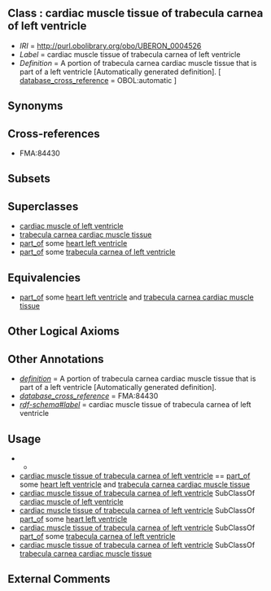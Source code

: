 
## Class : cardiac muscle tissue of trabecula carnea of left ventricle

 * *IRI* = http://purl.obolibrary.org/obo/UBERON_0004526
 * *Label* = cardiac muscle tissue of trabecula carnea of left ventricle
 * *Definition* = A portion of trabecula carnea cardiac muscle tissue that is part of a left ventricle [Automatically generated definition]. [ [database_cross_reference](../../ef/oboInOwl#hasDbXref.md) = OBOL:automatic ]

## Synonyms


## Cross-references

 * FMA:84430

## Subsets


## Superclasses

 * [cardiac muscle of left ventricle](../../UBERON/82/UBERON_0003382.md)
 * [trabecula carnea cardiac muscle tissue](../../UBERON/52/UBERON_0003452.md)
 * [part_of](../../BFO/50/BFO_0000050.md) some [heart left ventricle](../../UBERON/84/UBERON_0002084.md)
 * [part_of](../../BFO/50/BFO_0000050.md) some [trabecula carnea of left ventricle](../../UBERON/71/UBERON_0006571.md)

## Equivalencies

 * [part_of](../../BFO/50/BFO_0000050.md) some [heart left ventricle](../../UBERON/84/UBERON_0002084.md) and [trabecula carnea cardiac muscle tissue](../../UBERON/52/UBERON_0003452.md)

## Other Logical Axioms


## Other Annotations

 * *[definition](../../IAO/15/IAO_0000115.md)* = A portion of trabecula carnea cardiac muscle tissue that is part of a left ventricle [Automatically generated definition].
 * *[database_cross_reference](../../ef/oboInOwl#hasDbXref.md)* = FMA:84430
 * *[rdf-schema#label](../../el/rdf-schema#label.md)* = cardiac muscle tissue of trabecula carnea of left ventricle

## Usage

 * -
 * [cardiac muscle tissue of trabecula carnea of left ventricle](../../UBERON/26/UBERON_0004526.md) == [part_of](../../BFO/50/BFO_0000050.md) some [heart left ventricle](../../UBERON/84/UBERON_0002084.md) and [trabecula carnea cardiac muscle tissue](../../UBERON/52/UBERON_0003452.md)
 * [cardiac muscle tissue of trabecula carnea of left ventricle](../../UBERON/26/UBERON_0004526.md) SubClassOf [cardiac muscle of left ventricle](../../UBERON/82/UBERON_0003382.md)
 * [cardiac muscle tissue of trabecula carnea of left ventricle](../../UBERON/26/UBERON_0004526.md) SubClassOf [part_of](../../BFO/50/BFO_0000050.md) some [heart left ventricle](../../UBERON/84/UBERON_0002084.md)
 * [cardiac muscle tissue of trabecula carnea of left ventricle](../../UBERON/26/UBERON_0004526.md) SubClassOf [part_of](../../BFO/50/BFO_0000050.md) some [trabecula carnea of left ventricle](../../UBERON/71/UBERON_0006571.md)
 * [cardiac muscle tissue of trabecula carnea of left ventricle](../../UBERON/26/UBERON_0004526.md) SubClassOf [trabecula carnea cardiac muscle tissue](../../UBERON/52/UBERON_0003452.md)

## External Comments

